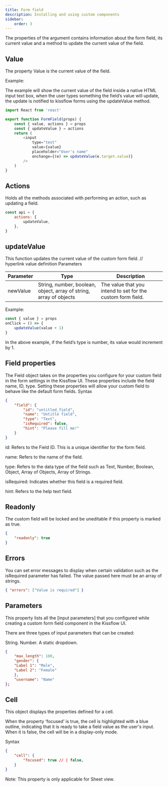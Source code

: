 ```yaml
---
title: Form field
description: Installing and using custom components
sidebar:
    order: 3
---
```


The properties of the argument contains information about the form field, its current value and a method to update the current value of the field.

## Value

The property Value is the current value of the field.

Example:

The example will show the current value of the field inside a native HTML input text box, when the user types something the field’s value will update, the update is notified to kissflow forms using the updateValue method.

```js
import React from 'react'

export function FormField(props) {
    const { value, actions } = props
    const { updateValue } = actions
    return (
        <input
            type="text"
            value={value}
            placeholder="User's name"
            onchange={(e) => updateValue(e.target.value)}
        />
    )
}
```

## Actions

Holds all the methods associated with performing an action, such as updating a field.

```js
const api = {
    actions: {
        updateValue,
    },
}
```

## updateValue

This function updates the current value of the custom form field. // hyperlink value definition Parameters

| Parameter | Type                                                               | Description                                                 |
| --------- | ------------------------------------------------------------------ | ----------------------------------------------------------- |
| newValue  | String, number, boolean, object, array of string, array of objects | The value that you intend to set for the custom form field. |

Example:

```js
const { value } = props
onClick = () => {
    updateValue(value + 1)
}
```

In the above example, if the field’s type is number, its value would increment by 1.

## Field properties

The Field object takes on the properties you configure for your custom field in the form settings in the Kissflow UI. These properties include the field name, ID, type. Setting these properties will allow your custom field to behave like the default form fields.
Syntax

```json
{
    "field": {
        "id": "untitled_field",
        "name": "Untitle field",
        "type": "Text",
        "isRequired": false,
        "hint": "Please fill me!"
    }
}
```

id: Refers to the Field ID. This is a unique identifier for the form field.

name: Refers to the name of the field.

type: Refers to the data type of the field such as Text, Number, Boolean, Object, Array of Objects, Array of Strings.

isRequired: Indicates whether this field is a required field.

hint: Refers to the help text field.

## Readonly

The custom field will be locked and be uneditable if this property is marked as true.

```json
{
    "readonly": true
}
```

## Errors

You can set error messages to display when certain validation such as the isRequired parameter has failed. The value passed here must be an array of strings.

```json
{ "errors": ["Value is required"] }
```

## Parameters

This property lists all the [input parameters] that you configured while creating a custom form field component in the Kissflow UI.

There are three types of input parameters that can be created:

String.
Number.
A static dropdown.

```json
{
    "max_length": 100,
    "gender": {
    "Label 1": "Male",
    "Label 2": "Female"
    },
    "username": "Name"
};
```

## Cell

This object displays the properties defined for a cell.

When the property ‘focused’ is true, the cell is highlighted with a blue outline, indicating that it is ready to take a field value as the user's input. When it is false, the cell will be in a display-only mode.

Syntax

```json
{
    "cell": {
        "focused": true // | false,
    }
}
```

Note: This property is only applicable for Sheet view.
